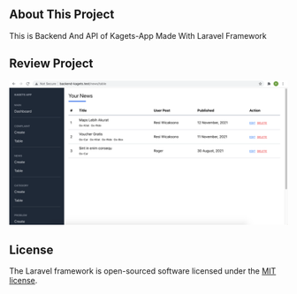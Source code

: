 

## About This Project
This is Backend And API of Kagets-App Made With Laravel Framework


## Review Project
![news-image](image_readme/news.png)


## License

The Laravel framework is open-sourced software licensed under the [MIT license](https://opensource.org/licenses/MIT).